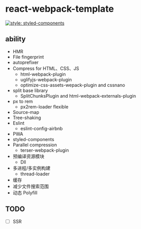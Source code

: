 # react-webpack-template
[![style: styled-components](https://img.shields.io/badge/style-%F0%9F%92%85%20styled--components-orange.svg?colorB=daa357&colorA=db748e)](https://github.com/styled-components/styled-components)
## ability
- HMR
- File fingerprint
- autoprefixer 
- Compress for HTML、CSS、JS 
  - html-webpack-plugin
  - uglifyjs-webpack-plugin
  -  optimize-css-assets-wepack-plugin and cssnano
- split base library
  - SplitChunksPlugin  and  html-webpack-externals-plugin
- px to rem
  - px2rem-loader flexible
- Source-map
- Tree-shaking
- Eslint
  - eslint-config-airbnb
- PWA
- styled-components
- Parallel compression
  - terser-webpack-plugin
- 预编译资源模块
  - Dll
- 多进程/多实例构建
  - thread-loader
- 缓存
- 减少文件搜索范围
- 动态 Polyfill
## TODO
- [ ] SSR